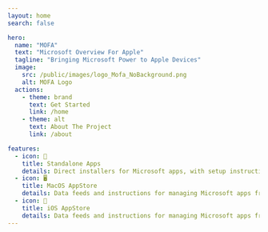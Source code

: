 ```yaml
---
layout: home
search: false

hero:
  name: "MOFA"
  text: "Microsoft Overview For Apple"
  tagline: "Bringing Microsoft Power to Apple Devices"
  image:
    src: /public/images/logo_Mofa_NoBackground.png
    alt: MOFA Logo
  actions:
    - theme: brand
      text: Get Started
      link: /home
    - theme: alt
      text: About The Project
      link: /about

features:
  - icon: 🚀
    title: Standalone Apps
    details: Direct installers for Microsoft apps, with setup instructions and management tools.
  - icon: 🖥️
    title: MacOS AppStore
    details: Data feeds and instructions for managing Microsoft apps from the Mac App Store.
  - icon: 📱
    title: iOS AppStore
    details: Data feeds and instructions for managing Microsoft apps from the iOS App Store.
---
```

